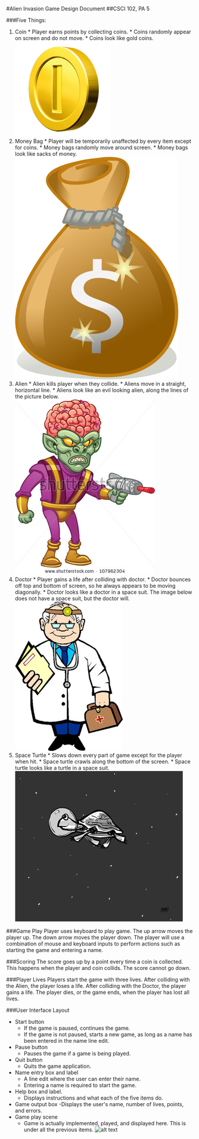#Alien Invasion Game Design Document
##CSCI 102, PA 5

###Five Things:
  1. Coin
    * Player earns points by collecting coins.
    * Coins randomly appear on screen and do not move.
    * Coins look like gold coins.
![alt text](images/coin.png "Coin")
  2. Money Bag
    * Player will be temporarily unaffected by every item except for coins.
    * Money bags randomly move around screen.
    * Money bags look like sacks of money.
![alt text](images/money-bag.png "Money Bag")
  3. Alien
    * Alien kills player when they collide.
    * Aliens move in a straight, horizontal line.
    * Aliens look like an evil looking alien, along the lines of the picture below.
![alt text](images/alien.jpg "Alien")
  4. Doctor
    * Player gains a life after colliding with doctor.
    * Doctor bounces off top and bottom of screen, so he always appears to be moving diagonally.
    * Doctor looks like a doctor in a space suit. The image below does not have a space suit, but the doctor will.
![alt text](images/doctor.jpg "Doctor")
  5. Space Turtle
    * Slows down every part of game except for the player when hit.
    * Space turtle crawls along the bottom of the screen.
    * Space turtle looks like a turtle in a space suit.
![alt text](images/space_turtle.gif "Space Turtle")

###Game Play
Player uses keyboard to play game. The up arrow moves the player up. The down arrow moves the player down. The player will use a combination of mouse and keyboard inputs to perform actions such as starting the game and entering a name.

###Scoring
The score goes up by a point every time a coin is collected. This happens when the player and coin collids. The score cannot go down.

###Player Lives
Players start the game with three lives. After colliding with the Alien, the player loses a life. After colliding with the Doctor, the player gains a life. The player dies, or the game ends, when the player has lost all lives.

###User Interface Layout
  * Start button
    - If the game is paused, continues the game.
    - If the game is not paused, starts a new game, as long as a name has been entered in the name line edit.
  * Pause button
    - Pauses the game if a game is being played.
  * Quit button
    - Quits the game application.
  * Name entry box and label
    - A line edit where the user can enter their name.
    - Entering a name is required to start the game.
  * Help box and label.
    - Displays instructions and what each of the five items do.
  * Game output box
    -Displays the user's name, number of lives, points, and errors.
  * Game play scene
    - Game is actually implemented, played, and displayed here. This is under all the previous items.
 ![alt text](iamges/layout.jpg "Layout")
 
    
    


